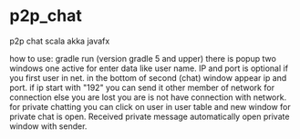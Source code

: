 # p2p_chat
p2p chat scala akka javafx

how to use: gradle run (version gradle 5 and upper)
there is popup two windows one active for enter data like user name. IP and port is optional if you first user in net.
in the bottom of second (chat) window appear ip and port. if ip start with "192" you can send it other member of network for connection else you are lost you are is not have connection with network. 
for private chatting you can click on user in user table and new window for private chat is open. Received private message automatically open private window with sender.
